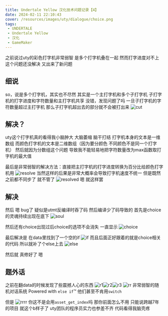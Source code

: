 ```yaml
---
title: Undertale Yellow 汉化技术问题记录【4】
date: 2024-02-11 22:10:43
cover: /resources/images/uty/dialogue/choice.png
tags:
 - UNDERTALE
 - Undertale Yellow
 - 汉化
 - GameMaker
---
```


之前说过uty的彩色打字机非常弱智
是多个打字机叠在一起
然而打字进度对不上这个问题还没解决 又出来了新问题

## 细说
so，说是多个打字机，其实也不尽然
其实是一个主打字机和多个子打字机
子打字机的打字进度和字符数量和主打字机共享
没错，发现问题了吗
一旦子打字机的字符数量超过主打字机
那么子打字机超出去的部分就不会被打出来
![cut](./resources/images/uty/dialogue/cut.png)

## 解决？
uty这个打字机真的看得我小脑肿大 大脑萎缩 脑干打结
打字机本身的文本是一维数组 而颜色打字机的文本是二维数组（因为要分颜色 不同颜色不是同一个打字机）
然后就因为分数组这个问题 导致我不能轻易地把字符数量改为max函数取打字机的最大值

最后是非常弱智的解决方法：直接把主打字机的打字进度转换为百分比给颜色打字机用
![resolve](./resources/images/uty/dialogue/resolve.png)
当然这样的后果是非常大概率会导致打字机速度不统一
但是既然之前都不同步了 就不管了
![resolved](./resources/images/uty/dialogue/resolved.png)
嗯 就这样罢

## 解决
然后 嗯 bug了
疑似是utmt反编译时吞了码 然后编译少了码导致的
首先是choice的灵魂持续出现在底下
![soul](./resources/images/uty/dialogue/soul.png)

然后还有choice出现过后choice的选项不会消失 一直显示
![choice](./resources/images/uty/dialogue/choice.png)

最后解决是 在data里找到了一个空的if
![if](./resources/images/uty/dialogue/if.png)
而且后面正好跟着的就是choice相关的代码
所以就补了个else上去
![else](./resources/images/uty/dialogue/else.png)

然后就 真修好了 嗯

## 题外话
之前在翻data的时候发现了些震撼人心的东西
![r1](./resources/images/uty/dialogue/r1.png)![r2](./resources/images/uty/dialogue/r2.png)![r3](./resources/images/uty/dialogue/r3.png)
![rr](./resources/images/uty/dialogue/rr.png)
非常弱智的随机对话系统
Powered with ```else if```™
他们甚至不肯用```switch```

但是
![rrrr](./resources/images/uty/dialogue/rrrr.png)
你这不是会用```asset_get_index```吗
那你前面怎么不用
只能说跨越7年的项目 就这个b样子了
uty团队的程序员实力也参差不齐
代码看得我脑壳疼
